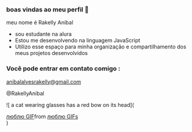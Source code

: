 ### boas vindas ao meu perfil 💚

meu nome é Rakelly Anibal

- sou estudante na alura
- Estou me desenvolvendo na linguagem JavaScript
- Utilizo esse espaço para minha organização e compartilhamento dos meus projetos desenvolvidos

### Você pode entrar em contato comigo :
anibalalvesrakelly@gmail.com

@RakellyAnibal

![ a cat wearing glasses has a red bow on its head](<div class="tenor-gif-embed" data-postid="7113310251179041794" data-share-method="host" data-aspect-ratio="1" data-width="100%"><a href="https://tenor.com/view/%D0%BB%D1%8E%D0%B1%D0%BB%D1%8E-gif-7113310251179041794">люблю GIF</a>from <a href="https://tenor.com/search/%D0%BB%D1%8E%D0%B1%D0%BB%D1%8E-gifs">люблю GIFs</a></div> <script type="text/javascript" async src="https://tenor.com/embed.js"></script>)
